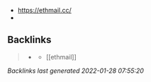 - https://ethmail.cc/
-

## Backlinks

> - [](../journals/2021_10_20.md)
>   - [[ethmail]]

_Backlinks last generated 2022-01-28 07:55:20_
